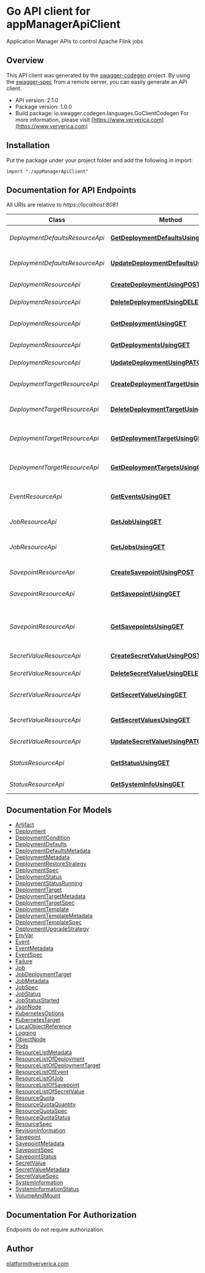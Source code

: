 # Go API client for appManagerApiClient

Application Manager APIs to control Apache Flink jobs

## Overview
This API client was generated by the [swagger-codegen](https://github.com/swagger-api/swagger-codegen) project.  By using the [swagger-spec](https://github.com/swagger-api/swagger-spec) from a remote server, you can easily generate an API client.

- API version: 2.1.0
- Package version: 1.0.0
- Build package: io.swagger.codegen.languages.GoClientCodegen
For more information, please visit [https://www.ververica.com](https://www.ververica.com)

## Installation
Put the package under your project folder and add the following in import:
```golang
import "./appManagerApiClient"
```

## Documentation for API Endpoints

All URIs are relative to *https://localhost:8081*

Class | Method | HTTP request | Description
------------ | ------------- | ------------- | -------------
*DeploymentDefaultsResourceApi* | [**GetDeploymentDefaultsUsingGET**](docs/DeploymentDefaultsResourceApi.md#getdeploymentdefaultsusingget) | **Get** /api/v1/namespaces/{namespace}/deployment-defaults | Get deployment defaults
*DeploymentDefaultsResourceApi* | [**UpdateDeploymentDefaultsUsingPATCH**](docs/DeploymentDefaultsResourceApi.md#updatedeploymentdefaultsusingpatch) | **Patch** /api/v1/namespaces/{namespace}/deployment-defaults | Update a deployment defaults
*DeploymentResourceApi* | [**CreateDeploymentUsingPOST**](docs/DeploymentResourceApi.md#createdeploymentusingpost) | **Post** /api/v1/namespaces/{namespace}/deployments | Create a deployment
*DeploymentResourceApi* | [**DeleteDeploymentUsingDELETE**](docs/DeploymentResourceApi.md#deletedeploymentusingdelete) | **Delete** /api/v1/namespaces/{namespace}/deployments/{deploymentId} | Delete deployment
*DeploymentResourceApi* | [**GetDeploymentUsingGET**](docs/DeploymentResourceApi.md#getdeploymentusingget) | **Get** /api/v1/namespaces/{namespace}/deployments/{deploymentId} | Get a deployment by id
*DeploymentResourceApi* | [**GetDeploymentsUsingGET**](docs/DeploymentResourceApi.md#getdeploymentsusingget) | **Get** /api/v1/namespaces/{namespace}/deployments | List all deployments
*DeploymentResourceApi* | [**UpdateDeploymentUsingPATCH**](docs/DeploymentResourceApi.md#updatedeploymentusingpatch) | **Patch** /api/v1/namespaces/{namespace}/deployments/{deploymentId} | Update a deployment
*DeploymentTargetResourceApi* | [**CreateDeploymentTargetUsingPOST**](docs/DeploymentTargetResourceApi.md#createdeploymenttargetusingpost) | **Post** /api/v1/namespaces/{namespace}/deployment-targets | Create a deployment target
*DeploymentTargetResourceApi* | [**DeleteDeploymentTargetUsingDELETE**](docs/DeploymentTargetResourceApi.md#deletedeploymenttargetusingdelete) | **Delete** /api/v1/namespaces/{namespace}/deployment-targets/{name} | Delete a deployment target
*DeploymentTargetResourceApi* | [**GetDeploymentTargetUsingGET**](docs/DeploymentTargetResourceApi.md#getdeploymenttargetusingget) | **Get** /api/v1/namespaces/{namespace}/deployment-targets/{name} | Get a deployment target by name
*DeploymentTargetResourceApi* | [**GetDeploymentTargetsUsingGET**](docs/DeploymentTargetResourceApi.md#getdeploymenttargetsusingget) | **Get** /api/v1/namespaces/{namespace}/deployment-targets | List all deployment targets
*EventResourceApi* | [**GetEventsUsingGET**](docs/EventResourceApi.md#geteventsusingget) | **Get** /api/v1/namespaces/{namespace}/events | Filter all events for a deployment or job
*JobResourceApi* | [**GetJobUsingGET**](docs/JobResourceApi.md#getjobusingget) | **Get** /api/v1/namespaces/{namespace}/jobs/{jobId} | Get a job by id
*JobResourceApi* | [**GetJobsUsingGET**](docs/JobResourceApi.md#getjobsusingget) | **Get** /api/v1/namespaces/{namespace}/jobs | List all jobs. Can be filtered by DeploymentId
*SavepointResourceApi* | [**CreateSavepointUsingPOST**](docs/SavepointResourceApi.md#createsavepointusingpost) | **Post** /api/v1/namespaces/{namespace}/savepoints | Create a new savepoint
*SavepointResourceApi* | [**GetSavepointUsingGET**](docs/SavepointResourceApi.md#getsavepointusingget) | **Get** /api/v1/namespaces/{namespace}/savepoints/{savepointId} | Get a savepoint by id
*SavepointResourceApi* | [**GetSavepointsUsingGET**](docs/SavepointResourceApi.md#getsavepointsusingget) | **Get** /api/v1/namespaces/{namespace}/savepoints | List all savepoints. Can be filtered by DeploymentId
*SecretValueResourceApi* | [**CreateSecretValueUsingPOST**](docs/SecretValueResourceApi.md#createsecretvalueusingpost) | **Post** /api/v1/namespaces/{namespace}/secret-values | Create a secret value
*SecretValueResourceApi* | [**DeleteSecretValueUsingDELETE**](docs/SecretValueResourceApi.md#deletesecretvalueusingdelete) | **Delete** /api/v1/namespaces/{namespace}/secret-values/{name} | Delete a secret value
*SecretValueResourceApi* | [**GetSecretValueUsingGET**](docs/SecretValueResourceApi.md#getsecretvalueusingget) | **Get** /api/v1/namespaces/{namespace}/secret-values/{name} | Get a secret value by name
*SecretValueResourceApi* | [**GetSecretValuesUsingGET**](docs/SecretValueResourceApi.md#getsecretvaluesusingget) | **Get** /api/v1/namespaces/{namespace}/secret-values | List all secrets values
*SecretValueResourceApi* | [**UpdateSecretValueUsingPATCH**](docs/SecretValueResourceApi.md#updatesecretvalueusingpatch) | **Patch** /api/v1/namespaces/{namespace}/secret-values/{name} | Update a secret value
*StatusResourceApi* | [**GetStatusUsingGET**](docs/StatusResourceApi.md#getstatususingget) | **Get** /api/v1/status | Check that the server is running
*StatusResourceApi* | [**GetSystemInfoUsingGET**](docs/StatusResourceApi.md#getsysteminfousingget) | **Get** /api/v1/status/system-info | Get system&#39;s information


## Documentation For Models

 - [Artifact](docs/Artifact.md)
 - [Deployment](docs/Deployment.md)
 - [DeploymentCondition](docs/DeploymentCondition.md)
 - [DeploymentDefaults](docs/DeploymentDefaults.md)
 - [DeploymentDefaultsMetadata](docs/DeploymentDefaultsMetadata.md)
 - [DeploymentMetadata](docs/DeploymentMetadata.md)
 - [DeploymentRestoreStrategy](docs/DeploymentRestoreStrategy.md)
 - [DeploymentSpec](docs/DeploymentSpec.md)
 - [DeploymentStatus](docs/DeploymentStatus.md)
 - [DeploymentStatusRunning](docs/DeploymentStatusRunning.md)
 - [DeploymentTarget](docs/DeploymentTarget.md)
 - [DeploymentTargetMetadata](docs/DeploymentTargetMetadata.md)
 - [DeploymentTargetSpec](docs/DeploymentTargetSpec.md)
 - [DeploymentTemplate](docs/DeploymentTemplate.md)
 - [DeploymentTemplateMetadata](docs/DeploymentTemplateMetadata.md)
 - [DeploymentTemplateSpec](docs/DeploymentTemplateSpec.md)
 - [DeploymentUpgradeStrategy](docs/DeploymentUpgradeStrategy.md)
 - [EnvVar](docs/EnvVar.md)
 - [Event](docs/Event.md)
 - [EventMetadata](docs/EventMetadata.md)
 - [EventSpec](docs/EventSpec.md)
 - [Failure](docs/Failure.md)
 - [Job](docs/Job.md)
 - [JobDeploymentTarget](docs/JobDeploymentTarget.md)
 - [JobMetadata](docs/JobMetadata.md)
 - [JobSpec](docs/JobSpec.md)
 - [JobStatus](docs/JobStatus.md)
 - [JobStatusStarted](docs/JobStatusStarted.md)
 - [JsonNode](docs/JsonNode.md)
 - [KubernetesOptions](docs/KubernetesOptions.md)
 - [KubernetesTarget](docs/KubernetesTarget.md)
 - [LocalObjectReference](docs/LocalObjectReference.md)
 - [Logging](docs/Logging.md)
 - [ObjectNode](docs/ObjectNode.md)
 - [Pods](docs/Pods.md)
 - [ResourceListMetadata](docs/ResourceListMetadata.md)
 - [ResourceListOfDeployment](docs/ResourceListOfDeployment.md)
 - [ResourceListOfDeploymentTarget](docs/ResourceListOfDeploymentTarget.md)
 - [ResourceListOfEvent](docs/ResourceListOfEvent.md)
 - [ResourceListOfJob](docs/ResourceListOfJob.md)
 - [ResourceListOfSavepoint](docs/ResourceListOfSavepoint.md)
 - [ResourceListOfSecretValue](docs/ResourceListOfSecretValue.md)
 - [ResourceQuota](docs/ResourceQuota.md)
 - [ResourceQuotaQuantity](docs/ResourceQuotaQuantity.md)
 - [ResourceQuotaSpec](docs/ResourceQuotaSpec.md)
 - [ResourceQuotaStatus](docs/ResourceQuotaStatus.md)
 - [ResourceSpec](docs/ResourceSpec.md)
 - [RevisionInformation](docs/RevisionInformation.md)
 - [Savepoint](docs/Savepoint.md)
 - [SavepointMetadata](docs/SavepointMetadata.md)
 - [SavepointSpec](docs/SavepointSpec.md)
 - [SavepointStatus](docs/SavepointStatus.md)
 - [SecretValue](docs/SecretValue.md)
 - [SecretValueMetadata](docs/SecretValueMetadata.md)
 - [SecretValueSpec](docs/SecretValueSpec.md)
 - [SystemInformation](docs/SystemInformation.md)
 - [SystemInformationStatus](docs/SystemInformationStatus.md)
 - [VolumeAndMount](docs/VolumeAndMount.md)


## Documentation For Authorization
 Endpoints do not require authorization.


## Author

platform@ververica.com

